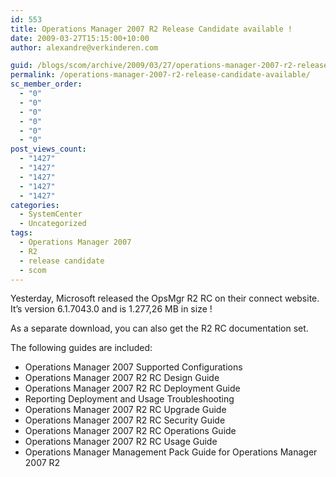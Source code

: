 ```yaml
---
id: 553
title: Operations Manager 2007 R2 Release Candidate available !
date: 2009-03-27T15:15:00+10:00
author: alexandre@verkinderen.com

guid: /blogs/scom/archive/2009/03/27/operations-manager-2007-r2-release-candidate-available.aspx
permalink: /operations-manager-2007-r2-release-candidate-available/
sc_member_order:
  - "0"
  - "0"
  - "0"
  - "0"
  - "0"
  - "0"
post_views_count:
  - "1427"
  - "1427"
  - "1427"
  - "1427"
  - "1427"
categories:
  - SystemCenter
  - Uncategorized
tags:
  - Operations Manager 2007
  - R2
  - release candidate
  - scom
---
```

Yesterday, Microsoft released the OpsMgr R2 RC on their connect website.  
It&#8217;s version <span>6.1.7043.0</span> and is <span>1.277,26 MB</span> in size !

As a separate download, you can also get the R2 RC documentation set.

The following guides are included: <span></span>

  * Operations Manager 2007 Supported Configurations 
  * Operations Manager 2007 R2 RC Design Guide 
  * Operations Manager 2007 R2 RC Deployment Guide 
  * Reporting Deployment and Usage Troubleshooting 
  * Operations Manager 2007 R2 RC Upgrade Guide 
  * Operations Manager 2007 R2 RC Security Guide 
  * Operations Manager 2007 R2 RC Operations Guide 
  * Operations Manager 2007 R2 RC Usage Guide 
  * Operations Manager Management Pack Guide for Operations Manager 2007 R2
